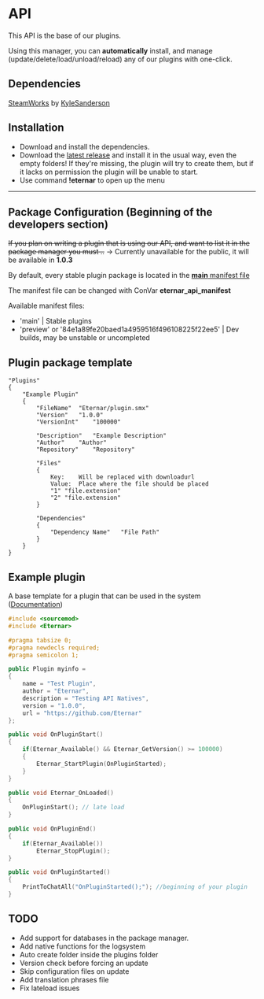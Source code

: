 # API
This API is the base of our plugins.

Using this manager, you can **automatically** install, and manage (update/delete/load/unload/reload) any of our plugins with one-click.

## Dependencies
[SteamWorks](https://github.com/KyleSanderson/SteamWorks) by [KyleSanderson](https://github.com/KyleSanderson)

## Installation
- Download and install the dependencies.
- Download the [latest release](github.com/Eternar/API/releases/latest) and install it in the usual way, even the empty folders! If they're missing, the plugin will try to create them, but if it lacks on permission the plugin will be unable to start.
- Use command **!eternar** to open up the menu

---

## Package Configuration (Beginning of the developers section)
~~If you plan on writing a plugin that is using our API, and want to list it in the package manager you must ..~~ -> Currently unavailable for the public, it will be available in **1.0.3**

By default, every stable plugin package is located in the [**main** manifest file](https://github.com/Eternar/API/blob/main/plugin_list.cfg)

The manifest file can be changed with ConVar **eternar_api_manifest**

Available manifest files:
  - 'main' | Stable plugins
  - 'preview' or '84e1a89fe20baed1a4959516f496108225f22ee5' | Dev builds, may be unstable or uncompleted

## Plugin package template

```
"Plugins"
{
	"Example Plugin"
	{
		"FileName"	"Eternar/plugin.smx"
		"Version"	"1.0.0"
		"VersionInt"	"100000"
    
		"Description"	"Example Description"
		"Author"	"Author"
		"Repository"	"Repository"
    
		"Files"
		{
			Key: 	Will be replaced with downloadurl
			Value:	Place where the file should be placed
			"1"	"file.extension"
			"2"	"file.extension"
		}
    
		"Dependencies"
		{
			"Dependency Name"	"File Path"
		}
	}
}
```

## Example plugin
A base template for a plugin that can be used in the system ([Documentation](https://github.com/Eternar/API/blob/main/scripting/include/Eternar.inc))

```C++
#include <sourcemod>
#include <Eternar>

#pragma tabsize 0;
#pragma newdecls required;
#pragma semicolon 1;

public Plugin myinfo = 
{
	name = "Test Plugin",
	author = "Eternar",
	description = "Testing API Natives",
	version = "1.0.0",
	url = "https://github.com/Eternar"
};

public void OnPluginStart()
{
	if(Eternar_Available() && Eternar_GetVersion() >= 100000)
	{
		Eternar_StartPlugin(OnPluginStarted);
	}
}

public void Eternar_OnLoaded()
{
	OnPluginStart(); // late load
}

public void OnPluginEnd()
{
	if(Eternar_Available())
		Eternar_StopPlugin();
}

public void OnPluginStarted()
{
	PrintToChatAll("OnPluginStarted();"); //beginning of your plugin
}
```

## TODO
- Add support for databases in the package manager.
- Add native functions for the logsystem
- Auto create folder inside the plugins folder
- Version check before forcing an update
- Skip configuration files on update
- Add translation phrases file
- Fix lateload issues
